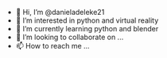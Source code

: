 - 👋 Hi, I’m @danieladeleke21
- 👀 I’m interested in python and virtual reality 
- 🌱 I’m currently learning python and blender
- 💞️ I’m looking to collaborate on ...
- 📫 How to reach me ...

<!---
danieladeleke21/danieladeleke21 is a ✨ special ✨ repository because its `README.md` (this file) appears on your GitHub profile.
You can click the Preview link to take a look at your changes.
--->
